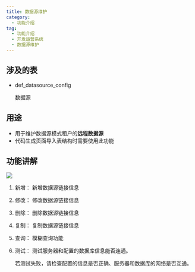 ```yaml
---
title: 数据源维护
category:
  - 功能介绍
tag:
  - 功能介绍
  - 开发运营系统
  - 数据源维护
---
```


## 涉及的表

- def_datasource_config  

  数据源

  


## 用途

- 用于维护数据源模式租户的**远程数据源**
- 代码生成页面导入表结构时需要使用此功能

## 功能讲解

![](/images/intro/操作_数据源维护.png)

1. 新增： 新增数据源链接信息
   
2. 修改： 修改数据源链接信息 

3. 删除： 删除数据源链接信息

4. 复制： 复制数据源链接信息

5. 查询： 模糊查询功能

6. 测试： 测试服务器和配置的数据库信息能否连通。
   
   若测试失败，请检查配置的信息是否正确、服务器和数据库的网络是否互通。

